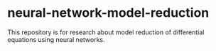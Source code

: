 # neural-network-model-reduction
This repository is for research about model reduction of differential equations using neural networks.
